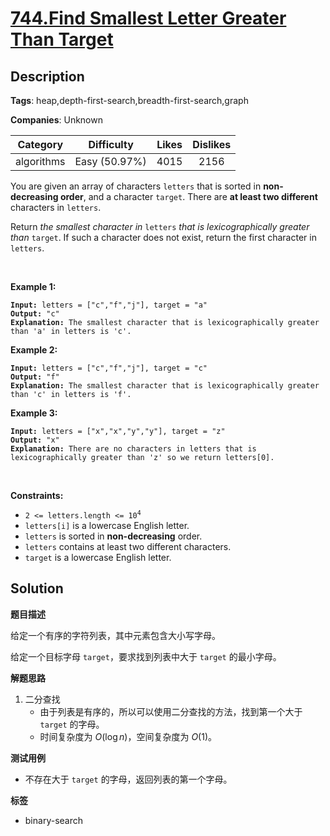 # [744.Find Smallest Letter Greater Than Target](https://leetcode.com/problems/find-smallest-letter-greater-than-target/description/)

## Description

**Tags**: heap,depth-first-search,breadth-first-search,graph

**Companies**: Unknown

|  Category  |  Difficulty   | Likes | Dislikes |
| :--------: | :-----------: | :---: | :------: |
| algorithms | Easy (50.97%) | 4015  |   2156   |

<p>You are given an array of characters <code>letters</code> that is sorted in <strong>non-decreasing order</strong>, and a character <code>target</code>. There are <strong>at least two different</strong> characters in <code>letters</code>.</p>
<p>Return <em>the smallest character in </em><code>letters</code><em> that is lexicographically greater than </em><code>target</code>. If such a character does not exist, return the first character in <code>letters</code>.</p>
<p>&nbsp;</p>
<p><strong class="example">Example 1:</strong></p>
<pre><code><strong>Input:</strong> letters = [&quot;c&quot;,&quot;f&quot;,&quot;j&quot;], target = &quot;a&quot;
<strong>Output:</strong> &quot;c&quot;
<strong>Explanation:</strong> The smallest character that is lexicographically greater than &#39;a&#39; in letters is &#39;c&#39;.</code></pre>
<p><strong class="example">Example 2:</strong></p>
<pre><code><strong>Input:</strong> letters = [&quot;c&quot;,&quot;f&quot;,&quot;j&quot;], target = &quot;c&quot;
<strong>Output:</strong> &quot;f&quot;
<strong>Explanation:</strong> The smallest character that is lexicographically greater than &#39;c&#39; in letters is &#39;f&#39;.</code></pre>
<p><strong class="example">Example 3:</strong></p>
<pre><code><strong>Input:</strong> letters = [&quot;x&quot;,&quot;x&quot;,&quot;y&quot;,&quot;y&quot;], target = &quot;z&quot;
<strong>Output:</strong> &quot;x&quot;
<strong>Explanation:</strong> There are no characters in letters that is lexicographically greater than &#39;z&#39; so we return letters[0].</code></pre>
<p>&nbsp;</p>
<p><strong>Constraints:</strong></p>
<ul>
  <li><code>2 &lt;= letters.length &lt;= 10<sup>4</sup></code></li>
  <li><code>letters[i]</code> is a lowercase English letter.</li>
  <li><code>letters</code> is sorted in <strong>non-decreasing</strong> order.</li>
  <li><code>letters</code> contains at least two different characters.</li>
  <li><code>target</code> is a lowercase English letter.</li>
</ul>

## Solution

**题目描述**

给定一个有序的字符列表，其中元素包含大小写字母。

给定一个目标字母 `target`，要求找到列表中大于 `target` 的最小字母。

**解题思路**

1. 二分查找
   - 由于列表是有序的，所以可以使用二分查找的方法，找到第一个大于 `target` 的字母。
   - 时间复杂度为 $O(\log n)$，空间复杂度为 $O(1)$。

**测试用例**

- 不存在大于 `target` 的字母，返回列表的第一个字母。

**标签**

- binary-search
